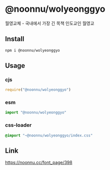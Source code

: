 # @noonnu/wolyeonggyo
월영교체 - 국내에서 가장 긴 목책 인도교인 월영교

## Install
```sh
npm i @noonnu/wolyeonggyo
```
## Usage
### cjs
```js
require("@noonnu/wolyeonggyo")
```
### esm
```js
import "@noonnu/wolyeonggyo"
```
### css-loader
```css
@import "~@noonnu/wolyeonggyo/index.css"
```

## Link
https://noonnu.cc/font_page/398